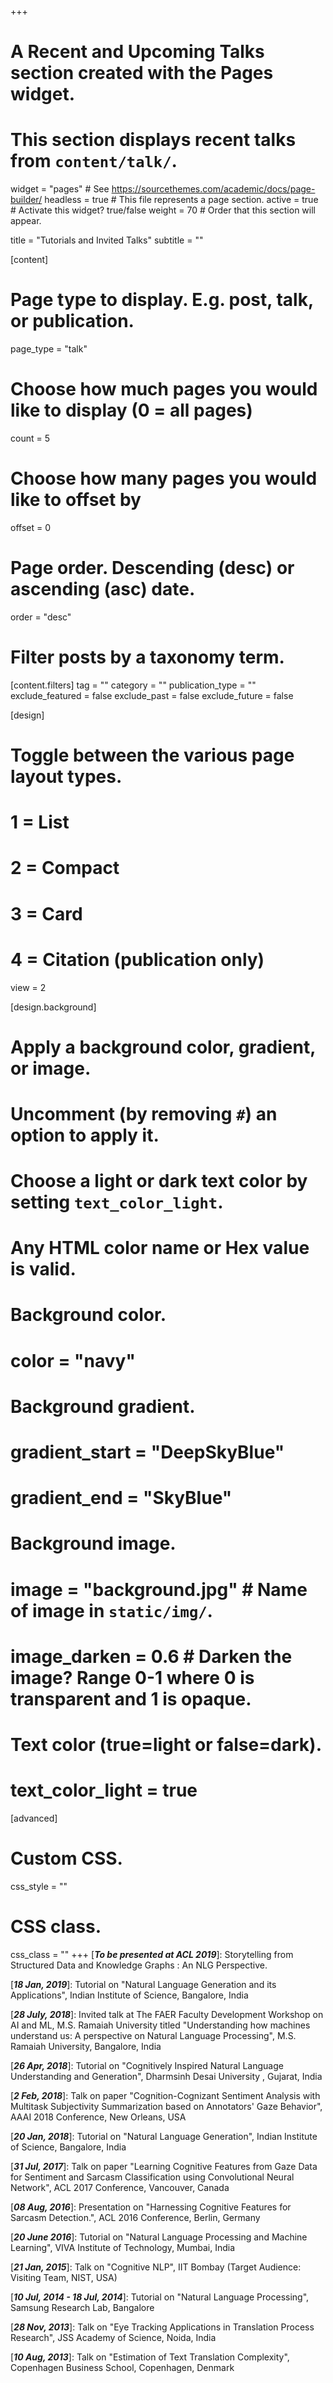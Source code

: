 +++
# A Recent and Upcoming Talks section created with the Pages widget.
# This section displays recent talks from `content/talk/`.

widget = "pages"  # See https://sourcethemes.com/academic/docs/page-builder/
headless = true  # This file represents a page section.
active = true  # Activate this widget? true/false
weight = 70  # Order that this section will appear.

title = "Tutorials and Invited Talks"
subtitle = ""

[content]
  # Page type to display. E.g. post, talk, or publication.
  page_type = "talk"
  
  # Choose how much pages you would like to display (0 = all pages)
  count = 5
  
  # Choose how many pages you would like to offset by
  offset = 0

  # Page order. Descending (desc) or ascending (asc) date.
  order = "desc"

  # Filter posts by a taxonomy term.
  [content.filters]
    tag = ""
    category = ""
    publication_type = ""
    exclude_featured = false
    exclude_past = false
    exclude_future = false
    
[design]
  # Toggle between the various page layout types.
  #   1 = List
  #   2 = Compact
  #   3 = Card
  #   4 = Citation (publication only)
  view = 2
  
[design.background]
  # Apply a background color, gradient, or image.
  #   Uncomment (by removing `#`) an option to apply it.
  #   Choose a light or dark text color by setting `text_color_light`.
  #   Any HTML color name or Hex value is valid.

  # Background color.
  # color = "navy"
  
  # Background gradient.
  # gradient_start = "DeepSkyBlue"
  # gradient_end = "SkyBlue"
  
  # Background image.
  # image = "background.jpg"  # Name of image in `static/img/`.
  # image_darken = 0.6  # Darken the image? Range 0-1 where 0 is transparent and 1 is opaque.

  # Text color (true=light or false=dark).
  # text_color_light = true  
  
[advanced]
 # Custom CSS. 
 css_style = ""
 
 # CSS class.
 css_class = ""
+++
[***To be presented at ACL 2019***]: Storytelling from Structured Data and Knowledge Graphs : An NLG Perspective.

[***18 Jan, 2019***]: Tutorial on "Natural Language Generation and its Applications", Indian Institute of Science, Bangalore, India

[***28 July, 2018***]: Invited talk at The FAER Faculty Development Workshop on AI and ML, M.S. Ramaiah University titled "Understanding how machines understand us: A perspective on Natural Language Processing", M.S. Ramaiah University, Bangalore, India

[***26 Apr, 2018***]: Tutorial on "Cognitively Inspired Natural Language Understanding and Generation",  Dharmsinh Desai University , Gujarat, India

[***2 Feb, 2018***]: Talk on paper "Cognition-Cognizant Sentiment Analysis with Multitask Subjectivity Summarization based on Annotators' Gaze Behavior", AAAI 2018 Conference, New Orleans, USA

[***20 Jan, 2018***]: Tutorial on "Natural Language Generation", Indian Institute of Science, Bangalore, India

[***31 Jul, 2017***]: Talk on paper "Learning Cognitive Features from Gaze Data for Sentiment and Sarcasm Classification using Convolutional Neural Network", ACL 2017  Conference, Vancouver, Canada

[***08 Aug, 2016***]: Presentation on "Harnessing Cognitive Features for Sarcasm Detection.", ACL 2016 Conference, Berlin, Germany

[***20 June 2016***]: Tutorial on "Natural Language Processing and Machine Learning", VIVA Institute of Technology, Mumbai, India

[***21 Jan, 2015***]: Talk on "Cognitive NLP", IIT Bombay (Target Audience: Visiting Team, NIST, USA)

[***10 Jul, 2014 - 18 Jul, 2014***]: Tutorial on "Natural Language Processing", Samsung Research Lab, Bangalore 

[***28 Nov, 2013***]: Talk on "Eye Tracking Applications in Translation Process Research", JSS Academy of Science, Noida, India

[***10 Aug, 2013***]: Talk on "Estimation of Text Translation Complexity", Copenhagen Business School, Copenhagen, Denmark
